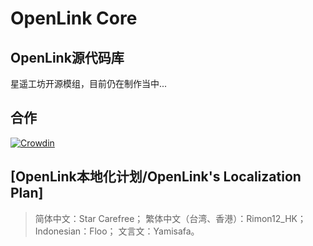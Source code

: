 # OpenLink Core

## OpenLink源代码库

星遥工坊开源模组，目前仍在制作当中...

## 合作

[![Crowdin](https://badges.crowdin.net/openlink/localized.svg)](https://crowdin.com/project/openlink)

## [OpenLink本地化计划/OpenLink's Localization Plan]
> 简体中文：Star Carefree；
> 繁体中文（台湾、香港）：Rimon12_HK；
> Indonesian：Floo；
> 文言文：Yamisafa。
